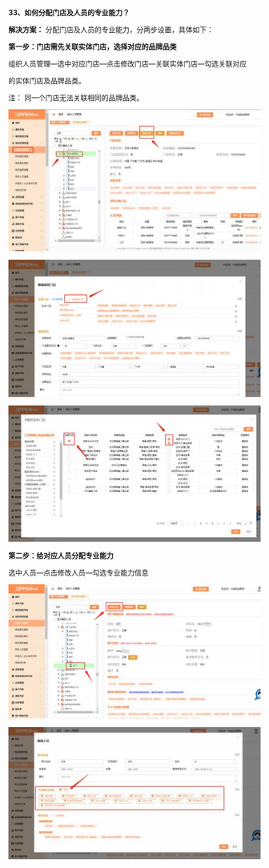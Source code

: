 **33、如何分配门店及人员的专业能力？**

**解决方案：**  分配门店及人员的专业能力，分两步设置，具体如下：

**第一步：门店需先关联实体门店，选择对应的品牌品类**

组织人员管理—选中对应门店—点击修改门店—关联实体门店—勾选关联对应

的实体门店及品牌品类。

注： 同一个门店无法关联相同的品牌品类。

![](Aspose.Words.955081b2-65f6-4309-844b-133ee40a773f.045.jpeg)


![](Aspose.Words.955081b2-65f6-4309-844b-133ee40a773f.046.jpeg)

![](Aspose.Words.955081b2-65f6-4309-844b-133ee40a773f.047.jpeg)



**第二步：给对应人员分配专业能力**

选中人员—点击修改人员—勾选专业能力信息


![](Aspose.Words.955081b2-65f6-4309-844b-133ee40a773f.048.jpeg)

![](Aspose.Words.955081b2-65f6-4309-844b-133ee40a773f.049.jpeg)




